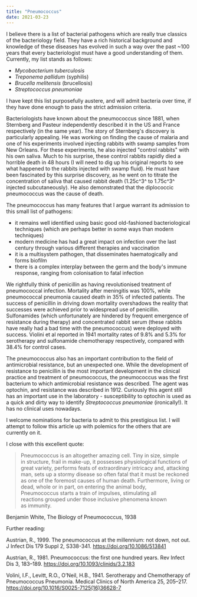 ```yaml
---
title: "Pneumococcus"
date: 2021-03-23
---
```


I believe there is a list of bacterial pathogens which are really true classics of the bacteriology field. They have a rich historical background and knowledge of these diseases has evolved in such a way over the past ~100 years that every bacteriologist must have a good understanding of them. Currently, my list stands as follows:

- _Mycobacterium tuberculosis_
- _Treponema pallidum_ (syphilis)
- _Brucella melitensis_ (brucellosis)
- _Streptococcus pneumoniae_

I have kept this list purposefully austere, and will admit bacteria over time, if they have done enough to pass the strict admission criteria.

Bacteriologists have known about the pneumococcus since 1881, when Sternberg and Pasteur independently described it in the US and France respectively (in the same year). The story of Sternberg's discovery is particularly appealing. He was working on finding the cause of malaria and one of his experiments involved injecting rabbits with swamp samples from New Orleans. For these experiments, he also injected "control rabbits" with his own saliva. Much to his surprise, these control rabbits rapidly died a horrible death in 48 hours (I will need to dig up his original reports to see what happened to the rabbits injected with swamp fluid). He must have been fascinated by this surprise discovery, as he went on to titrate the concentration of saliva that caused rabbit death (1.25c^3^ to 1.75c^3^ injected subcutaneously). He also demonstrated that the diplococcic pneumococcus was the cause of death.

The pneumococcus has many features that I argue warrant its admission to this small list of pathogens:

- it remains well identified using basic good old-fashioned bacteriological techniques (which are perhaps better in some ways than modern techniques)
- modern medicine has had a great impact on infection over the last century through various different therapies and vaccination
- it is a multisystem pathogen, that disseminates haematogically and forms biofilm
- there is a complex interplay between the germ and the body's immune response, ranging from colonisation to fatal infection

We rightfully think of penicillin as having revolutionised treatment of pneumococcal infection. Mortality after meningitis was 100%, while pneumococcal pneumonia caused death in 35% of infected patients. The success of penicillin in driving down mortality overshadows the reality that successes were achieved prior to widespread use of penicillin. Sulfonamides (which unfortunately are hindered by frequent emergence of resistance during therapy) and concentrated rabbit serum (these rabbits have really had a bad time with the pneumococcus) were deployed with success. Violini et al reported in 1941 mortality rates of 9.8% and 5.3% for serotherapy and sulfonamide chemotherapy respectively, compared with 38.4% for control cases.

The pneumococcus also has an important contribution to the field of antimicrobial resistance, but an unexpected one. While the development of resistance to penicillin is the most important development in the clinical practice and treatment of pneumococcus, the pneumococcus was the first bacterium to which antimicrobial resistance was described. The agent was optochin, and resistance was described in 1912. Curiously this agent still has an important use in the laboratory - susceptibility to optochin is used as a quick and dirty way to identify _Streptococcus pneumoniae_ (ironically!). It has no clinical uses nowadays.

I welcome nominations for bacteria to admit to this prestigious list. I will attempt to follow this article up with polemics for the others that are currently on it.

I close with this excellent quote:

>Pneumococcus is an altogether amazing cell. Tiny in size, simple in structure, frail in make-up, it possesses physiological functions of great variety, performs feats of extraordinary intricacy and, attacking man, sets up a stormy disease so often fatal that it must be reckoned as one of the foremost causes of human death. Furthermore, living or dead, whole or in part, on entering the animal body, Pneumococcus starts a train of impulses, stimulating all reactions grouped under those inclusive phenomena known as immunity.

Benjamin White, The Biology of Pneumococcus, 1938

Further reading:

Austrian, R., 1999. The pneumococcus at the millennium: not down, not out. J Infect Dis 179 Suppl 2, S338-341. https://doi.org/10.1086/513841

Austrian, R., 1981. Pneumococcus: the first one hundred years. Rev Infect Dis 3, 183–189. https://doi.org/10.1093/clinids/3.2.183

Volini, I.F., Levitt, R.O., O’Neil, H.B., 1941. Serotherapy and Chemotherapy of Pneumococcus Pneumonia. Medical Clinics of North America 25, 205–217. https://doi.org/10.1016/S0025-7125(16)36628-7
